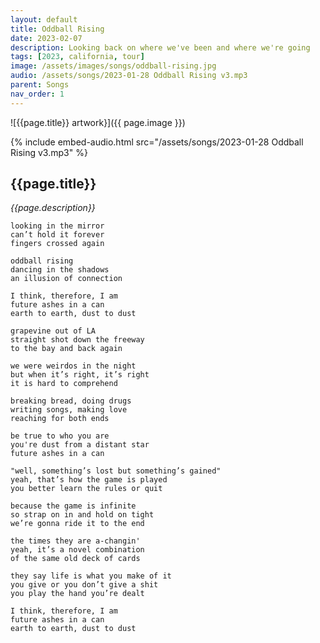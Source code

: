 ```yaml
---
layout: default
title: Oddball Rising
date: 2023-02-07
description: Looking back on where we've been and where we're going
tags: [2023, california, tour]
image: /assets/images/songs/oddball-rising.jpg
audio: /assets/songs/2023-01-28 Oddball Rising v3.mp3
parent: Songs
nav_order: 1
---
```

![{{page.title}} artwork}]({{ page.image }})

{% include embed-audio.html src="/assets/songs/2023-01-28 Oddball Rising v3.mp3" %}

## {{page.title}}
*{{page.description}}*

```
looking in the mirror
can’t hold it forever
fingers crossed again

oddball rising
dancing in the shadows
an illusion of connection

I think, therefore, I am
future ashes in a can
earth to earth, dust to dust

grapevine out of LA
straight shot down the freeway
to the bay and back again

we were weirdos in the night
but when it’s right, it’s right
it is hard to comprehend

breaking bread, doing drugs
writing songs, making love
reaching for both ends

be true to who you are
you're dust from a distant star
future ashes in a can

"well, something’s lost but something’s gained"
yeah, that’s how the game is played
you better learn the rules or quit

because the game is infinite
so strap on in and hold on tight
we’re gonna ride it to the end

the times they are a-changin'
yeah, it’s a novel combination
of the same old deck of cards

they say life is what you make of it
you give or you don’t give a shit
you play the hand you’re dealt

I think, therefore, I am
future ashes in a can
earth to earth, dust to dust
```